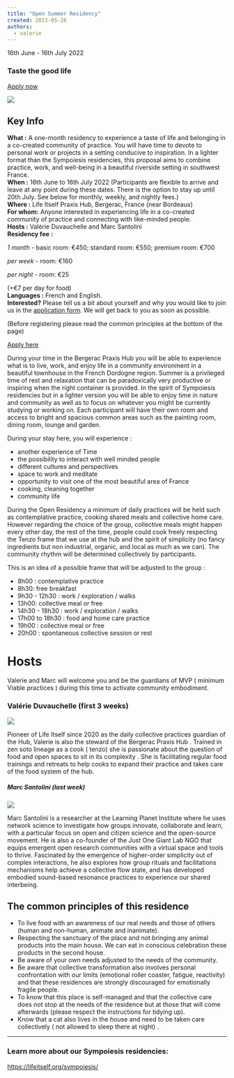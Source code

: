 ```yaml
---
title: "Open Summer Residency"
created: 2022-05-26
authors: 
  - valerie
---
```


16th June - 16th July 2022

### Taste the good life

[Apply now](https://docs.google.com/forms/d/e/1FAIpQLSdiykDKyZR6DgtPKeYuNePy9sWc-qkIc4BVfKBRjkFWKvFp-g/viewform)

![](/assets/images/Blog-Feature-Images-9-1024x576.png)

## Key Info

**What :** A one-month residency to experience a taste of life and belonging in a co-created community of practice. You will have time to devote to personal work or projects in a setting conducive to inspiration. In a lighter format than the Sympoiesis residencies, this proposal aims to combine practice, work, and well-being in a beautiful riverside setting in southwest France.  
**When :** 16th June to 16th July 2022 (Participants are flexible to arrive and leave at any point during these dates. There is the option to stay up until 20th July. See below for monthly, weekly, and nightly fees.)  
**Where :** Life Itself Praxis Hub, Bergerac, France (near Bordeaux)  
**For whom:** Anyone interested in experiencing life in a co-created community of practice and connecting with like-minded people.  
**Hosts :** Valérie Duvauchelle and Marc Santolini  
**Residency fee** **:**

_1 month_ - basic room: €450; standard room: €550; premium room: €700

_per week_ \- room: €160

_per night_ \- room: €25

(+€7 per day for food)  
**Languages :** French and English.  
**Interested?** Please tell us a bit about yourself and why you would like to join us in the [application form](https://docs.google.com/forms/d/e/1FAIpQLSdiykDKyZR6DgtPKeYuNePy9sWc-qkIc4BVfKBRjkFWKvFp-g/viewform). We will get back to you as soon as possible.

(Before registering please read the common principles at the bottom of the page)

[Apply here](https://docs.google.com/forms/d/e/1FAIpQLSdiykDKyZR6DgtPKeYuNePy9sWc-qkIc4BVfKBRjkFWKvFp-g/viewform)

During your time in the Bergerac Praxis Hub you will be able to experience what is to live, work, and enjoy life in a community environment in a beautiful townhouse in the French Dordogne region. Summer is a privileged time of rest and relaxation that can be paradoxically very productive or inspiring when the right container is provided. In the spirit of Sympoiesis residencies but in a lighter version you will be able to enjoy time in nature and community as well as to focus on whatever you might be currently studying or working on. Each participant will have their own room and access to bright and spacious common areas such as the painting room, dining room, lounge and garden.

During your stay here, you will experience :

- another experience of Time
- the possibility to interact with well minded people
- different cultures and perspectives
- space to work and meditate
- opportunity to visit one of the most beautiful area of France
- cooking, cleaning together
- community life

During the Open Residency a minimum of daily practices will be held such as contemplative practice, cooking shared meals and collective home care. However regarding the choice of the group, collective meals might happen every other day, the rest of the time, people could cook freely respecting the Tenzo frame that we use at the hub and the spirit of simplicity (no fancy ingredients but non industrial, organic, and local as much as we can). The community rhythm will be determined collectively by participants.

This is an idea of a possible frame that will be adjusted to the group :

- 8h00 : contemplative practice
- 8h30: free breakfast
- 9h30 - 12h30 : work / exploration / walks
- 13h00: collective meal or free
- 14h30 - 18h30 : work / exploration / walks
- 17h00 to 18h30 : food and home care practice
- 19h00 : collective meal or free
- 20h00 : spontaneous collective session or rest

# Hosts

Valerie and Marc will welcome you and be the guardians of MVP ( minimum Viable practices ) during this time to activate community embodiment.

### Valérie Duvauchelle (first 3 weeks)

![](/assets/images/star-portrait--1024x683.jpg)

Pioneer of Life Itself since 2020 as the daily collective practices guardian of the Hub, Valerie is also the steward of the Bergerac Praxis Hub . Trained in zen soto lineage as a cook ( tenzo) she is passionate about the question of food and open spaces to sit in its complexity . She is facilitating regular food trainings and retreats to help cooks to expand their practice and takes care of the food system of the hub.

##### Marc Santolini (last week)

![](/assets/images/event_image-58e4e9144dacebaa7d011553573fbeab.jpg)

Marc Santolini is a researcher at the Learning Planet Institute where he uses network science to investigate how groups innovate, collaborate and learn, with a particular focus on open and citizen science and the open-source movement. He is also a co-founder of the Just One Giant Lab NGO that equips emergent open research communities with a virtual space and tools to thrive. Fascinated by the emergence of higher-order simplicity out of complex interactions, he also explores how group rituals and facilitations mechanisms help achieve a collective flow state, and has developed embodied sound-based resonance practices to experience our shared interbeing.

## The common principles of this residence

- To live food with an awareness of our real needs and those of others (human and non-human, animate and inanimate).
- Respecting the sanctuary of the place and not bringing any animal products into the main house. We can eat in conscious celebration these products in the second house.
- Be aware of your own needs adjusted to the needs of the community.
- Be aware that collective transformation also involves personal confrontation with our limits (emotional roller coaster, fatigue, reactivity) and that these residences are strongly discouraged for emotionally fragile people.
- To know that this place is self-managed and that the collective care does not stop at the needs of the residence but at those that will come afterwards (please respect the instructions for tidying up).
- Know that a cat also lives in the house and need to be taken care collectively ( not allowed to sleep there at night) .

* * *

### Learn more about our Sympoiesis residencies:

https://lifeitself.org/sympoiesis/
